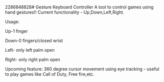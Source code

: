 2286848828# Gesture Keyboard Controller
A tool to control games using hand gestures!!
Current functionality - Up,Down,Left,Right.

Usage:

Up-1 finger

Down-0 fingers/closed wrist

Left- only left palm open

Right- only right palm open

Upcoming feature: 360 degree cursor movement using eye tracking - useful to play games like Call of Duty, Free fire,etc.
